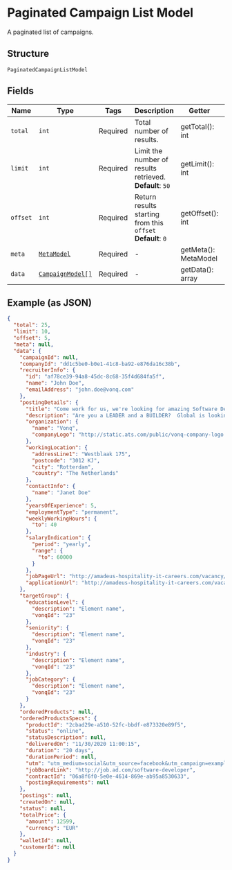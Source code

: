 
# Paginated Campaign List Model

A paginated list of campaigns.

## Structure

`PaginatedCampaignListModel`

## Fields

| Name | Type | Tags | Description | Getter | Setter |
|  --- | --- | --- | --- | --- | --- |
| `total` | `int` | Required | Total number of results. | getTotal(): int | setTotal(int total): void |
| `limit` | `int` | Required | Limit the number of results retrieved.<br>**Default**: `50` | getLimit(): int | setLimit(int limit): void |
| `offset` | `int` | Required | Return results starting from this `offset`<br>**Default**: `0` | getOffset(): int | setOffset(int offset): void |
| `meta` | [`MetaModel`](../../doc/models/meta-model.md) | Required | - | getMeta(): MetaModel | setMeta(MetaModel meta): void |
| `data` | [`CampaignModel[]`](../../doc/models/campaign-model.md) | Required | - | getData(): array | setData(array data): void |

## Example (as JSON)

```json
{
  "total": 25,
  "limit": 10,
  "offset": 5,
  "meta": null,
  "data": {
    "campaignId": null,
    "companyId": "dd1c5be0-b0e1-41c8-ba92-e876da16c38b",
    "recruiterInfo": {
      "id": "af78ce39-94a8-45dc-8c68-35f4d684fa5f",
      "name": "John Doe",
      "emailAddress": "john.doe@vonq.com"
    },
    "postingDetails": {
      "title": "Come work for us, we're looking for amazing Software Developers",
      "description": "Are you a LEADER and a BUILDER?  Global is looking for individuals who are dynamic, sales-oriented, and who want to control their destiny.  With a full training programme and consistent support, Global will provide you with the tools to excel in this very lucrative business.",
      "organization": {
        "name": "Vonq",
        "companyLogo": "http://static.ats.com/public/vonq-company-logo.png"
      },
      "workingLocation": {
        "addressLine1": "Westblaak 175",
        "postcode": "3012 KJ",
        "city": "Rotterdam",
        "country": "The Netherlands"
      },
      "contactInfo": {
        "name": "Janet Doe"
      },
      "yearsOfExperience": 5,
      "employmentType": "permanent",
      "weeklyWorkingHours": {
        "to": 40
      },
      "salaryIndication": {
        "period": "yearly",
        "range": {
          "to": 60000
        }
      },
      "jobPageUrl": "http://amadeus-hospitality-it-careers.com/vacancy/software-development-manager-breda",
      "applicationUrl": "http://amadeus-hospitality-it-careers.com/vacancy/software-development-manager-breda/apply"
    },
    "targetGroup": {
      "educationLevel": {
        "description": "Element name",
        "vonqId": "23"
      },
      "seniority": {
        "description": "Element name",
        "vonqId": "23"
      },
      "industry": {
        "description": "Element name",
        "vonqId": "23"
      },
      "jobCategory": {
        "description": "Element name",
        "vonqId": "23"
      }
    },
    "orderedProducts": null,
    "orderedProductsSpecs": {
      "productId": "2cbad29e-a510-52fc-bbdf-e873320e89f5",
      "status": "online",
      "statusDescription": null,
      "deliveredOn": "11/30/2020 11:00:15",
      "duration": "20 days",
      "durationPeriod": null,
      "utm": "utm_medium=social&utm_source=facebook&utm_campaign=example",
      "jobBoardLink": "http://job.ad.com/software-developer",
      "contractId": "06a8f6f0-5e0e-4614-869e-ab95a8530633",
      "postingRequirements": null
    },
    "postings": null,
    "createdOn": null,
    "status": null,
    "totalPrice": {
      "amount": 12599,
      "currency": "EUR"
    },
    "walletId": null,
    "customerId": null
  }
}
```

